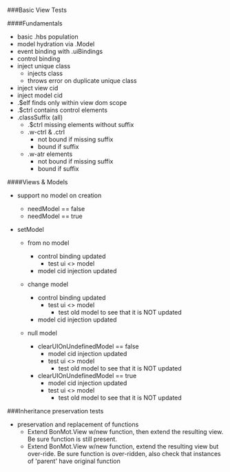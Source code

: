 ###Basic View Tests

####Fundamentals
* basic .hbs population
* model hydration via .Model
* event binding with .uiBindings  
* control binding
* inject unique class
    * injects class
    * throws error on duplicate unique class
* inject view cid
* inject model cid
* .$elf finds only within view dom scope
* .$ctrl contains control elements
* .classSuffix (all)
    * .$ctrl missing elements without suffix
    * .w-ctrl & .ctrl
        * not bound if missing suffix
        * bound if suffix
    * .w-atr elements
        * not bound if missing suffix
        * bound if suffix 
  
####Views & Models               
* support no model on creation 
    * needModel == false
    * needModel == true
  
* setModel
    * from no model 
        * control binding updated
            * test ui <> model
        * model cid injection updated
    * change model 
        * control binding updated
            * test ui <> model
                * test old model to see that it is NOT updated
        * model cid injection updated
        
    * null model
        * clearUIOnUndefinedModel == false
            * model cid injection updated
            * test ui <> model
                * test old model to see that it is NOT updated
        * clearUIOnUndefinedModel == true
            * model cid injection updated
            * test ui <> model
                * test old model to see that it is NOT updated

###Inheritance preservation tests
* preservation and replacement of functions
    * Extend BonMot.View w/new function, then extend the resulting view. 
    Be sure function is still present.
    * Extend BonMot.View w/new function, extend the resulting view but over-ride. Be sure 
    function is over-ridden, also check that instances of 'parent' have original function                
